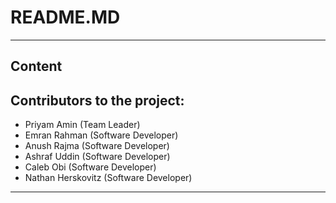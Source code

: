 # README.MD

---
Content
---

Contributors to the project:
---

* Priyam Amin (Team Leader)
* Emran Rahman (Software Developer)
* Anush Rajma (Software Developer)
* Ashraf Uddin (Software Developer)
* Caleb Obi (Software Developer)
* Nathan Herskovitz (Software Developer)
--- 